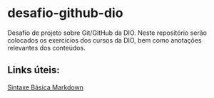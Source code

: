 # desafio-github-dio
Desafio de projeto sobre Git/GitHub da DIO.
Neste repositório serão colocados os exercícios dos cursos da DIO, bem como anotações relevantes dos conteúdos.

## Links úteis:
[Sintaxe Básica Markdown](https://www.markdownguide.org/basic-syntax)
